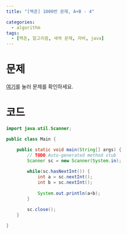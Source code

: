```yaml
---
title: "[백준] 1000번 문제, A+B - 4"

categories:
  - algorithm
tags:
  - [백준, 알고리즘, 새싹 문제, 자바, java]
---
```


# 문제
[여기](https://www.acmicpc.net/problem/10951)를 눌러 문제를 확인하세요.

# 코드
```java
import java.util.Scanner;

public class Main {

	public static void main(String[] args) {
		// TODO Auto-generated method stub
		Scanner sc = new Scanner(System.in);
		
		while(sc.hasNextInt()) {
			int a = sc.nextInt();
			int b = sc.nextInt();
			
			System.out.println(a+b);
		}
		
		sc.close();
	}

}
```